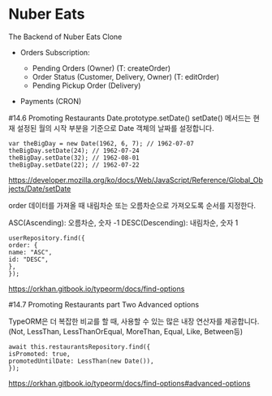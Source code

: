 # Nuber Eats

The Backend of Nuber Eats Clone

- Orders Subscription:

  - Pending Orders (Owner) (T: createOrder)
  - Order Status (Customer, Delivery, Owner) (T: editOrder)
  - Pending Pickup Order (Delivery)

- Payments (CRON)

#14.6 Promoting Restaurants
Date.prototype.setDate()
setDate() 메서드는 현재 설정된 월의 시작 부분을 기준으로 Date 객체의 날짜를 설정합니다.

```
var theBigDay = new Date(1962, 6, 7); // 1962-07-07
theBigDay.setDate(24); // 1962-07-24
theBigDay.setDate(32); // 1962-08-01
theBigDay.setDate(22); // 1962-07-22
```

https://developer.mozilla.org/ko/docs/Web/JavaScript/Reference/Global_Objects/Date/setDate

order
데이터를 가져올 때 내림차순 또는 오름차순으로 가져오도록 순서를 지정한다.

ASC(Ascending): 오름차순, 숫자 -1
DESC(Descending): 내림차순, 숫자 1

```
userRepository.find({
order: {
name: "ASC",
id: "DESC",
},
});
```

https://orkhan.gitbook.io/typeorm/docs/find-options

#14.7 Promoting Restaurants part Two
Advanced options

TypeORM은 더 복잡한 비교를 할 때, 사용할 수 있는 많은 내장 연산자를 제공합니다.
(Not, LessThan, LessThanOrEqual, MoreThan, Equal, Like, Between등)

```
await this.restaurantsRepository.find({
isPromoted: true,
promotedUntilDate: LessThan(new Date()),
});
```

https://orkhan.gitbook.io/typeorm/docs/find-options#advanced-options
